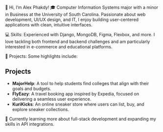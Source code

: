 👋 Hi, I’m Alex Phakdy!
🎓 Computer Information Systems major with a minor in Business at the University of South Carolina. Passionate about web development, UI/UX design, and IT, I enjoy building user-centered applications with clean, intuitive interfaces.

💻 Skills: Experienced with Django, MongoDB, Figma, Flexbox, and more. I love tackling both frontend and backend challenges and am particularly interested in e-commerce and educational platforms.

🚀 Projects: Some highlights include:

## Projects

- **MajorHelp**: A tool to help students find colleges that align with their goals and budgets.
- **FlyEazy**: A travel booking app inspired by Expedia, focused on delivering a seamless user experience.
- **KuriKicks**: An online sneaker store where users can list, buy, and explore sneaker collections.

🌱 Currently learning more about full-stack development and expanding my skills in API integrations.

